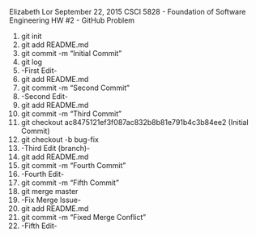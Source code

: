 Elizabeth Lor
September 22, 2015
CSCI 5828 - Foundation of Software Engineering
HW #2 - GitHub Problem

1. git init
2. git add README.md
3. git commit -m “Initial Commit”
4. git log 
5. -First Edit-
6. git add README.md
7. git commit -m “Second Commit”
8. -Second Edit-
9. git add README.md
10. git commit -m “Third Commit”
11. git checkout ac8475121ef3f087ac832b8b81e791b4c3b84ee2 (Initial Commit)
12. git checkout -b bug-fix
13. -Third Edit (branch)-
14. git add README.md
15. git commit -m “Fourth Commit”
16. -Fourth Edit-
17. git commit -m “Fifth Commit”
18. git merge master
19. -Fix Merge Issue-
20. git add README.md
21. git commit -m “Fixed Merge Conflict”
22. -Fifth Edit-
